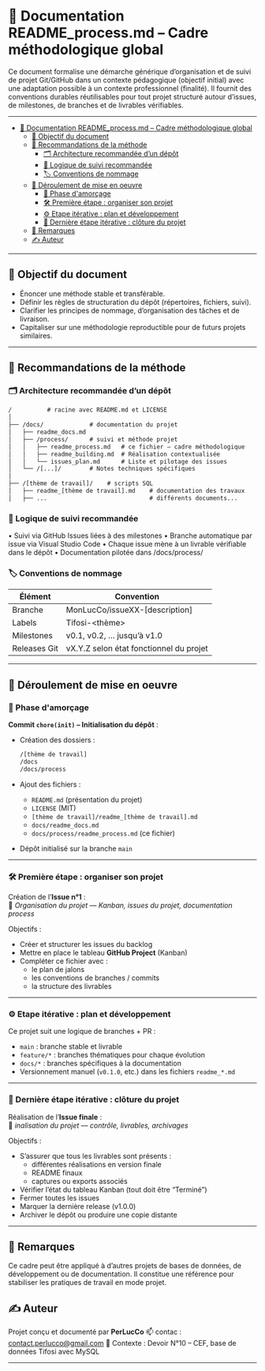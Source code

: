 # 📘 Documentation README_process.md – Cadre méthodologique global

Ce document formalise une démarche générique d’organisation et de suivi de projet Git/GitHub dans un contexte pédagogique (objectif initial) avec une adaptation possible à un contexte professionnel (finalité).
Il fournit des conventions durables réutilisables pour tout projet structuré autour d’issues, de milestones, de branches et de livrables vérifiables.

---

- [📘 Documentation README\_process.md – Cadre méthodologique global](#-documentation-readme_processmd--cadre-méthodologique-global)
  - [🎯 Objectif du document](#-objectif-du-document)
  - [🧩 Recommandations de la méthode](#-recommandations-de-la-méthode)
    - [🗂️ Architecture recommandée d’un dépôt](#️-architecture-recommandée-dun-dépôt)
    - [🚀 Logique de suivi recommandée](#-logique-de-suivi-recommandée)
    - [🏷️ Conventions de nommage](#️-conventions-de-nommage)
  - [🔄 Déroulement de mise en oeuvre](#-déroulement-de-mise-en-oeuvre)
    - [🧱 Phase d'amorçage](#-phase-damorçage)
    - [🛠️ Première étape : organiser son projet](#️-première-étape--organiser-son-projet)
    - [⚙️ Etape itérative : plan et développement](#️-etape-itérative--plan-et-développement)
    - [🧾 Dernière étape itérative : clôture du projet](#-dernière-étape-itérative--clôture-du-projet)
  - [💬 Remarques](#-remarques)
  - [✍️ Auteur](#️-auteur)

---

## 🎯 Objectif du document

- Énoncer une méthode stable et transférable.
- Définir les règles de structuration du dépôt (répertoires, fichiers, suivi).
- Clarifier les principes de nommage, d’organisation des tâches et de livraison.
- Capitaliser sur une méthodologie reproductible pour de futurs projets similaires.

---

## 🧩 Recommandations de la méthode

### 🗂️ Architecture recommandée d’un dépôt

```txt
/          # racine avec README.md et LICENSE
│
├── /docs/             # documentation du projet
│   ├── readme_docs.md
│   ├── /process/      # suivi et méthode projet
│   │   ├── readme_process.md   # ce fichier – cadre méthodologique
│   │   ├── readme_building.md  # Réalisation contextualisée
│   │   └── issues_plan.md      # Liste et pilotage des issues
│   └── /[...]/        # Notes techniques spécifiques
│
├── /[thème de travail]/    # scripts SQL
│   ├── readme_[thème de travail].md    # documentation des travaux  
│   ├── ...                             # différents documents...  
```

### 🚀 Logique de suivi recommandée

  • Suivi via GitHub Issues liées à des milestones
  • Branche automatique par issue via Visual Studio Code
  • Chaque issue mène à un livrable vérifiable dans le dépôt
  • Documentation pilotée dans /docs/process/

### 🏷️ Conventions de nommage

| Élément | Convention |
|---------|------------|
| Branche | MonLucCo/issueXX-[description] |
| Labels | Tifosi-<thème> |
| Milestones | v0.1, v0.2, … jusqu’à v1.0 |
| Releases Git | vX.Y.Z selon état fonctionnel du projet |

---

## 🔄 Déroulement de mise en oeuvre

### 🧱 Phase d'amorçage

**Commit `chore(init)` – Initialisation du dépôt** :

- Création des dossiers :

  ```txt
  /[thème de travail]
  /docs
  /docs/process
  ```

- Ajout des fichiers :
  - `README.md` (présentation du projet)
  - `LICENSE` (MIT)
  - `[thème de travail]/readme_[thème de travail].md`
  - `docs/readme_docs.md`
  - `docs/process/readme_process.md` (ce fichier)
- Dépôt initialisé sur la branche `main`

---

### 🛠️ Première étape : organiser son projet

Création de l’**Issue n°1** :  
🎯 _Organisation du projet — Kanban, issues du projet, documentation process_

Objectifs :

- Créer et structurer les issues du backlog
- Mettre en place le tableau **GitHub Project** (Kanban)
- Compléter ce fichier avec :
  - le plan de jalons
  - les conventions de branches / commits
  - la structure des livrables

---

### ⚙️ Etape itérative : plan et développement

Ce projet suit une logique de branches + PR :

- `main` : branche stable et livrable
- `feature/*` : branches thématiques pour chaque évolution
- `docs/*` : branches spécifiques à la documentation
- Versionnement manuel (`v0.1.0`, etc.) dans les fichiers `readme_*.md`

---

### 🧾 Dernière étape itérative : clôture du projet

Réalisation de l’**Issue finale** :  
🎯 _inalisation du projet — contrôle, livrables, archivages_

Objectifs :

- S’assurer que tous les livrables sont présents :
  - différentes réalisations en version finale
  - README finaux
  - captures ou exports associés
- Vérifier l’état du tableau Kanban (tout doit être “Terminé”)
- Fermer toutes les issues
- Marquer la dernière release (v1.0.0)
- Archiver le dépôt ou produire une copie distante

---

## 💬 Remarques

Ce cadre peut être appliqué à d’autres projets de bases de données, de développement ou de documentation. Il constitue une référence pour stabiliser les pratiques de travail en mode projet.

## ✍️ Auteur

Projet conçu et documenté par **PerLucCo**
📫 contac : [contact.perlucco@gmail.com](mailto:contact.perlucco@gmail.com)
🧩 Contexte : Devoir N°10 – CEF, base de données Tifosi avec MySQL

---
